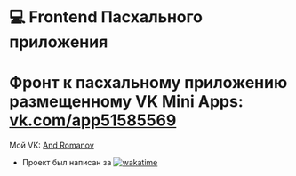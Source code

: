 # 💻 Frontend Пасхального приложения
# Фронт к пасхальному приложению размещенному VK Mini Apps: [vk.com/app51585569](https://vk.com/app51585569)

Мой VK: [And Romanov](https://vk.me/id360767360)

* Проект был написан за 
[![wakatime](https://wakatime.com/badge/user/0ceceb1a-551b-47d3-880d-2fa2dc3a45d7/project/cb10166f-ec67-4315-aa2c-ec2a227a8d7f.svg)](https://wakatime.com/badge/user/0ceceb1a-551b-47d3-880d-2fa2dc3a45d7/project/cb10166f-ec67-4315-aa2c-ec2a227a8d7f)
